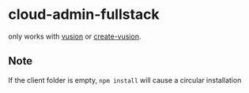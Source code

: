 # cloud-admin-fullstack

only works with [vusion](https://github.com/vusion/vusion) or [create-vusion](https://github.com/vusion/create-vusion).

## Note

If the client folder is empty, `npm install` will cause a circular installation
